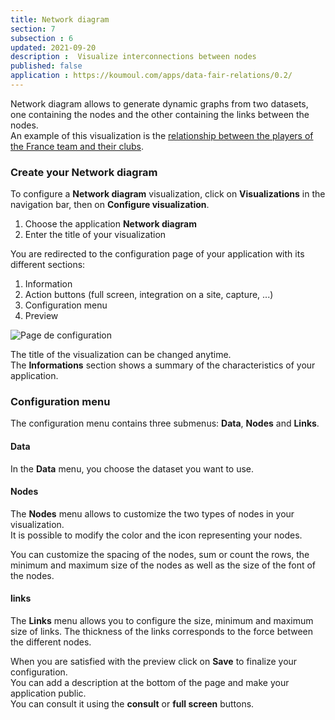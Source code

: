 ```yaml
---
title: Network diagram
section: 7
subsection : 6
updated: 2021-09-20
description :  Visualize interconnections between nodes
published: false
application : https://koumoul.com/apps/data-fair-relations/0.2/
---
```


Network diagram allows to generate dynamic graphs from two datasets, one containing the nodes and the other containing the links between the nodes.  
An example of this visualization is the [relationship between the players of the France team and their clubs](https://opendata.koumoul.com/reuses/relation-entre-les-joueurs-de-l'equipe-de-france-et-leurs-clubs).

### Create your Network diagram

To configure a **Network diagram** visualization, click on **Visualizations** in the navigation bar, then on **Configure visualization**.  

1. Choose the application **Network diagram**
2. Enter the title of your visualization

<p>
</p>

You are redirected to the configuration page of your application with its different sections:  

1. Information
2. Action buttons (full screen, integration on a site, capture, ...)
3. Configuration menu
4. Preview

![Page de configuration](./images/user-guide/relation-config.jpg)

The title of the visualization can be changed anytime.  
The **Informations** section shows a summary of the characteristics of your application.

### Configuration menu

The configuration menu contains three submenus: **Data**, **Nodes** and **Links**.

#### Data
In the **Data** menu, you choose the dataset you want to use.

#### Nodes
The **Nodes** menu allows to customize the two types of nodes in your visualization.  
It is possible to modify the color and the icon representing your nodes.

You can customize the spacing of the nodes, sum or count the rows, the minimum and maximum size of the nodes as well as the size of the font of the nodes.

#### links

The **Links** menu allows you to configure the size, minimum and maximum size of links. The thickness of the links corresponds to the force between the different nodes.

When you are satisfied with the preview click on **Save** to finalize your configuration.  
You can add a description at the bottom of the page and make your application public.  
You can consult it using the **consult** or **full screen** buttons.
